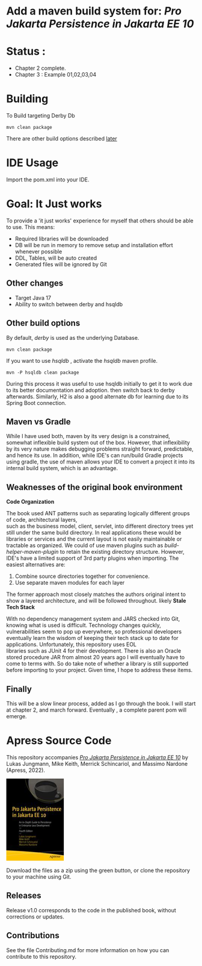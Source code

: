 # Add a maven build system for:  *Pro Jakarta Persistence in Jakarta EE 10*
# Status :
* Chapter 2 complete.
* Chapter 3 : Example 01,02,03,04


# Building

To Build targeting Derby Db

    mvn clean package

There are other build options described [later](#other-build-options)

# IDE Usage
Import the pom.xml into your IDE.


# Goal: It Just works
To provide a 'it just works' experience for myself that others should be able to use.
This means:
* Required libraries will be downloaded
* DB will be run in memory to remove setup and installation effort whenever possible
* DDL, Tables, will be auto created
* Generated files will be ignored by Git

## Other changes
* Target Java 17
* Ability to switch between derby and hsqldb

## Other build options
By default, *derby* is used as the underlying Database.

    mvn clean package

If you want to use *hsqldb* , activate the *hsqldb* maven profile. 

    mvn -P hsqldb clean package

During this process it was useful to use hsqldb initially to get it to work due to its better documentation and adoption.
then switch back to derby afterwards. Similarly, H2 is also a good alternate db for learning
due to its Spring Boot connection.

## Maven vs Gradle
While I have used both, maven by its very design is a constrained, somewhat inflexible build system out of the box.
However, that inflexibility by its very nature makes debugging problems straight forward, predictable, 
and hence its use. In addition, while IDE's can run/build Gradle projects using gradle, the use of maven allows your
IDE to convert a project it into its internal build system, which is an advantage.

## Weaknesses of the original book environment

**Code Organization**

The book used ANT patterns such as separating logically different groups of code, architectural layers,  
such as the business model, client, servlet, into different directory trees yet still under the same build directory.
In real applications these would be libraries or services and the current layout is not easily maintainable or tractable as organized.
We could of use maven plugins such as *build-helper-maven-plugin* to retain the existing directory structure. However,  
IDE's have a limited support of 3rd party plugins when importing. The easiest alternatives are:
1) Combine source directories together for convenience.
2) Use separate maven modules for each layer

The former approach most closely matches the authors original intent to show a layered architecture, and will be followed throughout.
likely
**Stale Tech Stack**

With no dependency management system and JARS checked into Git, knowing what is used is difficult.
Technology changes quickly, vulnerabilities seem to pop up everywhere, so professional developers eventually learn
the wisdom of keeping their tech stack up to date for applications. Unfortunately, this repository uses EOL  
libraries such as JUnit 4 for their development. There is also an Oracle stored procedure JAR from almost 20 years ago I 
will eventually have to come to terms with. So do take note of whether a library is still supported before importing to 
your project. Given time, I hope to address these items. 

## Finally
This will be a slow linear process, added as I go through the book. I will start at chapter 2, and march forward.
Eventually , a complete parent pom will emerge.

# Apress Source Code

This repository accompanies [*Pro Jakarta Persistence in Jakarta EE 10*](https://link.springer.com/book/10.1007/978-1-4842-7443-9) by  Lukas Jungmann, Mike Keith, Merrick Schincariol, and Massimo Nardone (Apress, 2022).

![Cover image](978-1-4842-7442-2.jpg)

Download the files as a zip using the green button, or clone the repository to your machine using Git.

## Releases

Release v1.0 corresponds to the code in the published book, without corrections or updates.

## Contributions

See the file Contributing.md for more information on how you can contribute to this repository.